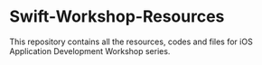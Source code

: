 # Swift-Workshop-Resources  
This repository contains all the resources, codes and files for iOS Application Development Workshop series.
